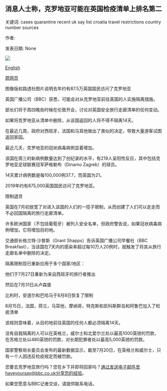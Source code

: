 ## 消息人士称，克罗地亚可能在英国检疫清单上排名第二

关键词: cases quarantine recent uk say list croatia travel restrictions country number sources

作者: 

发表日期: None

![](https://ichef.bbci.co.uk/news/1024/branded_news/37C1/production/_114037241_909dd77e-eb9f-4b88-ab89-bd6dc9139510.jpg)

[English](Croatia%20could%20be%20next%20on%20UK%20quarantine%20list%2C%20say%20sources.md)

[原网页](https://www.bbc.com/news/uk-politics-53847639)

图像版权路透社图片说明去年约有87.5万英国国民访问了克罗地亚

英国广播公司（BBC）获悉，可能会对从克罗地亚前往英国的人实施隔离措施。

部长们将于周四晚些时候在伦敦开会，讨论对英国安全旅行走廊清单的任何变动。

如果将克罗地亚从清单中删除，从该国返回的人将不得不隔离14天。

在最近几周，政府对西班牙，法国和马耳他做出了类似的决定，导致大量游客试图返回家园。

最近几天，克罗地亚的冠状病毒病例显着增加。

该国在周三的新病例数量达到了创纪录的水平，有219人呈阳性反应，其中包括克罗地亚足球联赛冠军萨格勒布（Dinamo Zagreb）的球员。

14天累计病例数是每100,000例37.7，而英国为21。

2019年约有875,000英国国民访问了克罗地亚。

限制退货

英国在7月初放宽了对进入该国的人们的一揽子限制，从而创建了人们可以走走而不必回国隔离的旅行走廊清单。

许多欧洲国家（不包括葡萄牙）被列入安全名单，但政府警告说，如果冠状病毒病例增加，它将增加目的地。

交通部长格兰特·沙普斯（Grant Shapps）告诉英国广播公司早餐社（BBC Breakfast），当该国在7天内的感染率超过每10万人20例时，就触发了将其从旅行走廊名单中删除的决定。

隔离限制现已重新应用于多个国家/地区：

他们于7月27日重新为来自西班牙的旅行者推出

然后在7月31日从卢森堡

比利时，安道尔和巴哈马于8月8日恢复了限制

8月15日，法国，荷兰，马耳他，摩纳哥，特克斯和凯科斯群岛和阿鲁巴加入了检疫清单

该规则意味着，从目的地前往英国的任何人都必须隔离14天。

没有自我隔离的人可以在英格兰，威尔士和北爱尔兰处以最高1000英镑的罚款，在苏格兰处以480英镑的罚款，对长期犯罪者处以最高5,000英镑的罚款。

国家警察局长委员会发布的最新数据显示，截至7月20日，在英格兰和威尔士，只有一个人因违反检疫规定而被罚款。

您要去克罗地亚旅行吗？您在乡下并即将回家吗？通过发送电子邮件至haveyoursay@bbc.co.uk分享您的经验。

如果您愿意与BBC记者交谈，请提供联系电话。
